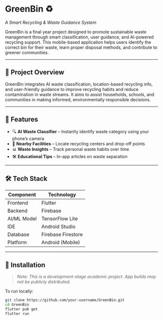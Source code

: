 # GreenBin ♻️
*A Smart Recycling & Waste Guidance System*

GreenBin is a final year project designed to promote sustainable waste management through smart classification, user guidance, and AI-powered recycling support. This mobile-based application helps users identify the correct bin for their waste, learn proper disposal methods, and contribute to greener communities.

---

## 🌱 Project Overview

GreenBin integrates AI waste classification, location-based recycling info, and user-friendly guidance to improve recycling habits and reduce contamination in waste streams. It aims to assist households, schools, and communities in making informed, environmentally responsible decisions.

---

## 🚀 Features

- 🔍 **AI Waste Classifier** – Instantly identify waste category using your phone’s camera
- 📍 **Nearby Facilities** – Locate recycling centers and drop-off points
- 📊 **Waste Insights** – Track personal waste habits over time
- 🛠️ **Educational Tips** – In-app articles on waste separation

---

## 🛠️ Tech Stack

| Component   | Technology         |
|-------------|--------------------|
| Frontend    | Flutter            |
| Backend     | Firebase           |
| AI/ML Model | TensorFlow Lite    |
| IDE         | Android Studio     |
| Database    | Firebase Firestore |
| Platform    | Android (Mobile)   |

---

## 📲 Installation

> *Note: This is a development-stage academic project. App builds may not be publicly distributed.*

To run locally:

```bash
git clone https://github.com/your-username/GreenBin.git
cd GreenBin
flutter pub get
flutter run
